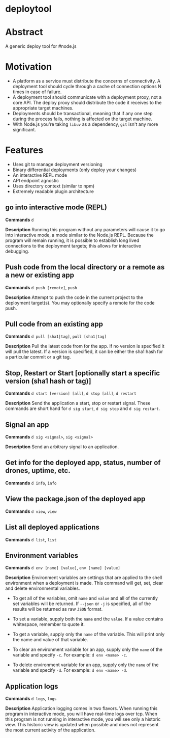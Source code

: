 deploytool
==========

# Abstract
A generic deploy tool for #node.js

# Motivation
 - A platform as a service must distribute the concerns of connectivity. A deployment tool should cycle 
through a cache of connection options N times in case of failure. 
 - A deployment tool should communicate with a deployment proxy, not a core API. The deploy proxy should 
distribute the code it receives to the appropriate target machines.
 - Deployments should be transactional, meaning that if any one step during the process fails, nothing is
affected on the target machine.
 - With Node.js you're taking `libuv` as a dependency, `git` isn't any more significant.

# Features
 - Uses git to manage deployment versioning
 - Binary differential deployments (only deploy your changes)
 - An interactive REPL mode
 - API endpoint agnostic
 - Uses directory context (similar to npm)
 - Extremely readable plugin architecture

## go into interactive mode (REPL)
__**Commands**__ `d`

__**Description**__ Running this program without any parameters will cause it to go into interactive mode, a mode similar to the Node.js REPL. Because the program will remain running, it is possible to establish long lived connections to the deployment targets; this allows for interactive debugging.

## Push code from the local directory or a remote as a new or existing app
__**Commands**__ `d push [remote]`, `push`

__**Description**__ Attempt to push the code in the current project to the deployment target(s). You may optionally specify a remote for the code push.

## Pull code from an existing app
__**Commands**__ `d pull [sha1|tag]`, `pull [sha1|tag]`

__**Description**__ Pull the latest code from for the app. If no version is specified it will pull the latest. If a version is specified, it can be either the sha1 hash for a particular commit or a git tag.

## Stop, Restart or Start [optionally start a specific version (sha1 hash or tag)]
__**Commands**__ `d start [version] [all]`, `d stop [all]`, `d restart`

__**Description**__ Send the application a start, stop or restart signal. These commands are short hand for `d sig start`, `d sig stop` and `d sig restart`.

## Signal an app
__**Commands**__ `d sig <signal>`, `sig <signal>`

__**Description**__ Send an arbitrary signal to an application.

## Get info for the deployed app, status, number of drones, uptime, etc.
__**Commands**__ `d info`, `info`

## View the package.json of the deployed app
__**Commands**__ `d view`, `view`

## List all deployed applications
__**Commands**__ `d list`, `list`

## Environment variables
__**Commands**__ `d env [name] [value]`, `env [name] [value]`

__**Description**__ Environment variables are settings that are applied to the shell environment when a deployment is made. This command will get, set, clear and delete environmental variables. 

 - To get all of the variables, omit `name` and `value` and all of the currently set variables will be returned. If `--json` or `-j` is specified, all of the results will be returned as raw `JSON` format.

 - To set a variable, supply both the `name` and the `value`. If a value contains whitespace, remember to quote it.

 - To get a variable, supply only the `name` of the variable. This will print only the name and value of that variable.

 - To clear an environment variable for an app, supply only the `name` of the variable and specify `-c`. For example: `d env <name> -c`.

 - To delete environment variable for an app, supply only the `name` of the variable and specify `-d`. For example: `d env <name> -d`.

## Application logs

__**Commands**__ `d logs`, `logs` 

__**Description**__ Application logging comes in two flavors. When running this program in interactive mode, you will have real-time logs over tcp. When this program is not running in interactive mode, you will see only a historic view. This historic view is updated when possible and does not represent the most current activity of the application.

